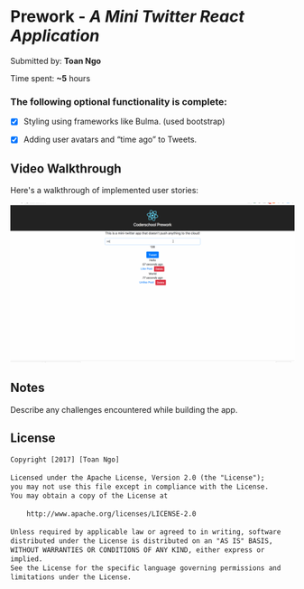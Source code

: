 # Prework - *A Mini Twitter React Application*

Submitted by: **Toan Ngo**

Time spent: **~5** hours

### The following **optional** functionality is complete:
* [x] Styling using frameworks like Bulma. (used bootstrap)
* [x] Adding user avatars and “time ago” to Tweets.


## Video Walkthrough

Here's a walkthrough of implemented user stories:

![Video Walkthrough](prework.gif)

## Notes

Describe any challenges encountered while building the app.

## License

    Copyright [2017] [Toan Ngo]

    Licensed under the Apache License, Version 2.0 (the "License");
    you may not use this file except in compliance with the License.
    You may obtain a copy of the License at

        http://www.apache.org/licenses/LICENSE-2.0

    Unless required by applicable law or agreed to in writing, software
    distributed under the License is distributed on an "AS IS" BASIS,
    WITHOUT WARRANTIES OR CONDITIONS OF ANY KIND, either express or implied.
    See the License for the specific language governing permissions and
    limitations under the License.